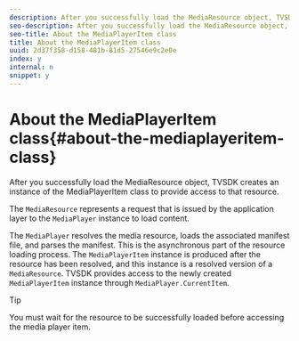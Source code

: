 ```yaml
---
description: After you successfully load the MediaResource object, TVSDK creates an instance of the MediaPlayerItem class to provide access to that resource.
seo-description: After you successfully load the MediaResource object, TVSDK creates an instance of the MediaPlayerItem class to provide access to that resource.
seo-title: About the MediaPlayerItem class
title: About the MediaPlayerItem class
uuid: 2d37f358-d158-481b-81d5-27546e9c2e0e
index: y
internal: n
snippet: y
---
```


# About the MediaPlayerItem class{#about-the-mediaplayeritem-class}

After you successfully load the MediaResource object, TVSDK creates an instance of the MediaPlayerItem class to provide access to that resource.

The `MediaResource` represents a request that is issued by the application layer to the `MediaPlayer` instance to load content.

The `MediaPlayer` resolves the media resource, loads the associated manifest file, and parses the manifest. This is the asynchronous part of the resource loading process. The `MediaPlayerItem` instance is produced after the resource has been resolved, and this instance is a resolved version of a `MediaResource`. TVSDK provides access to the newly created `MediaPlayerItem` instance through `MediaPlayer.CurrentItem`.

>[!TIP]
>
>You must wait for the resource to be successfully loaded before accessing the media player item.

